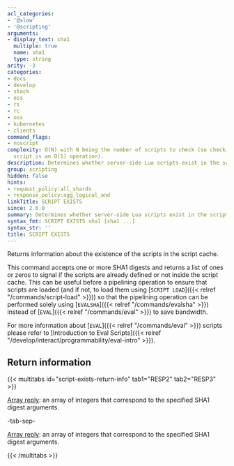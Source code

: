 ```yaml
---
acl_categories:
- '@slow'
- '@scripting'
arguments:
- display_text: sha1
  multiple: true
  name: sha1
  type: string
arity: -3
categories:
- docs
- develop
- stack
- oss
- rs
- rc
- oss
- kubernetes
- clients
command_flags:
- noscript
complexity: O(N) with N being the number of scripts to check (so checking a single
  script is an O(1) operation).
description: Determines whether server-side Lua scripts exist in the script cache.
group: scripting
hidden: false
hints:
- request_policy:all_shards
- response_policy:agg_logical_and
linkTitle: SCRIPT EXISTS
since: 2.6.0
summary: Determines whether server-side Lua scripts exist in the script cache.
syntax_fmt: SCRIPT EXISTS sha1 [sha1 ...]
syntax_str: ''
title: SCRIPT EXISTS
---
```

Returns information about the existence of the scripts in the script cache.

This command accepts one or more SHA1 digests and returns a list of ones or
zeros to signal if the scripts are already defined or not inside the script
cache.
This can be useful before a pipelining operation to ensure that scripts are
loaded (and if not, to load them using [`SCRIPT LOAD`]({{< relref "/commands/script-load" >}})) so that the pipelining
operation can be performed solely using [`EVALSHA`]({{< relref "/commands/evalsha" >}}) instead of [`EVAL`]({{< relref "/commands/eval" >}}) to save
bandwidth.

For more information about [`EVAL`]({{< relref "/commands/eval" >}}) scripts please refer to [Introduction to Eval Scripts]({{< relref "/develop/interact/programmability/eval-intro" >}}).

## Return information

{{< multitabs id="script-exists-return-info" 
    tab1="RESP2" 
    tab2="RESP3" >}}

[Array reply](../../develop/reference/protocol-spec#arrays): an array of integers that correspond to the specified SHA1 digest arguments.

-tab-sep-

[Array reply](../../develop/reference/protocol-spec#arrays): an array of integers that correspond to the specified SHA1 digest arguments.

{{< /multitabs >}}
